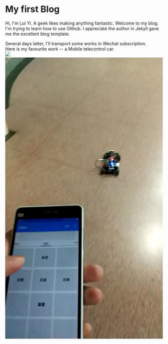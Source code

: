 My first Blog
==
Hi, I'm Lui Yi. A geek likes making anything fantastic. Welcome to my blog. I'm trying to learn how to use Github.
I appreciate the author in Jekyll gave me the excellent blog template.<br>

Several days latter, I'll transport some works in Wechat subscription.<br>
Here is my favourite work -- a Mobile telecontrol car.<br>
![](https://github.com/lfjd05/Lui-Yi-Pages/tree/gh-pages/imges/car.png)<br>
![](https://github.com/lfjd05/Lui-Yi-Pages/raw/master/imges/car.png)
